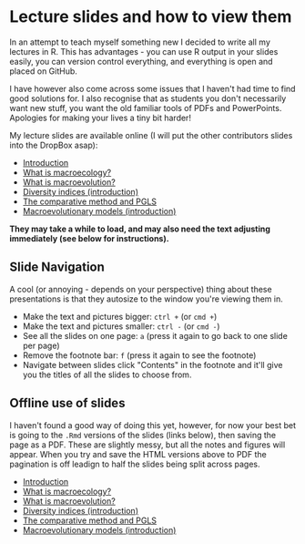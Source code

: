 # Lecture slides and how to view them

In an attempt to teach myself something new I decided to write all my lectures in R. 
This has advantages - you can use R output in your slides easily, you can version control everything, and everything is open and placed on GitHub.

I have however also come across some issues that I haven't had time to find good solutions for.
I also recognise that as students you don't necessarily want new stuff, you want the old familiar tools of PDFs and PowerPoints.
Apologies for making your lives a tiny bit harder! 

My lecture slides are available online (I will put the other contributors slides into the DropBox asap):

* [Introduction](https://rawgit.com/nhcooper123/TeachingMaterials/master/MSc_Museum/Lectures/intro.html)
* [What is macroecology?](https://rawgit.com/nhcooper123/TeachingMaterials/master/MSc_Museum/Lectures/macroecology.html)
* [What is macroevolution?](https://rawgit.com/nhcooper123/TeachingMaterials/master/MSc_Museum/Lectures/macroevolution.html)
* [Diversity indices (introduction)](https://rawgit.com/nhcooper123/TeachingMaterials/master/MSc_Museum/Lectures/diversity.html)
* [The comparative method and PGLS](https://rawgit.com/nhcooper123/TeachingMaterials/master/MSc_Museum/Lectures/macromodels.html)
* [Macroevolutionary models (introduction)](https://rawgit.com/nhcooper123/TeachingMaterials/master/MSc_Museum/Lectures/macromodels.html)

__They may take a while to load, and may also need the text adjusting immediately (see below for instructions).__

## Slide Navigation

A cool (or annoying - depends on your perspective) thing about these presentations is that they autosize to the window you're viewing them in.

* Make the text and pictures bigger: `ctrl +` (or `cmd +`)
* Make the text and pictures smaller: `ctrl -` (or `cmd -`)
* See all the slides on one page: `a` (press it again to go back to one slide per page)
* Remove the footnote bar: `f` (press it again to see the footnote)
* Navigate between slides click "Contents" in the footnote and it'll give you the titles of all the slides to choose from.

## Offline use of slides

I haven't found a good way of doing this yet, however, for now your best bet is going to the `.Rmd` versions of the slides (links below), then saving the page as a PDF. 
These are slightly messy, but all the notes and figures will appear.
When you try and save the HTML versions above to PDF the pagination is off leadign to half the slides being split across pages.

* [Introduction](https://github.com/nhcooper123/TeachingMaterials/blob/master/MSc_Museum/Lectures/intro.Rmd)
* [What is macroecology?](https://github.com/nhcooper123/TeachingMaterials/blob/master/MSc_Museum/Lectures/macroecology.Rmd)
* [What is macroevolution?](https://github.com/nhcooper123/TeachingMaterials/blob/master/MSc_Museum/Lectures/macroevolution.Rmd)
* [Diversity indices (introduction)](https://github.com/nhcooper123/TeachingMaterials/blob/master/MSc_Museum/Lectures/diversity.Rmd)
* [The comparative method and PGLS](https://github.com/nhcooper123/TeachingMaterials/blob/master/MSc_Museum/Lectures/comparative.Rmd)
* [Macroevolutionary models (introduction)](https://github.com/nhcooper123/TeachingMaterials/blob/master/MSc_Museum/Lectures/macromodels.Rmd)
